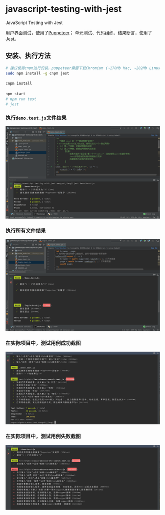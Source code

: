 # javascript-testing-with-jest
JavaScript Testing with Jest

用户界面测试，使用了[Puppeteer](https://github.com/GoogleChrome/puppeteer)；
单元测试、代码组织、结果断言，使用了[Jest](https://facebook.github.io/jest/)。

## 安装、执行方法

```bash
# 建议使用cnpm进行安装，puppeteer需要下载Chromium (~170Mb Mac, ~282Mb Linux, ~280Mb Win)
sudo npm install -g cnpm jest

cnpm install

npm start
# npm run test
# jest
```

### 执行`demo.test.js`文件结果

![DEMO执行结果](/docs/javascript-testing-with-jest-demo.png)

### 执行所有文件结果

![执行所有文件结果](/docs/javascript-testing-with-jest-login.png)

### 在实际项目中，测试用例成功截图

![成功截图](/docs/success.jpg)

### 在实际项目中，测试用例失败截图

![失败截图](/docs/failure.jpg)

